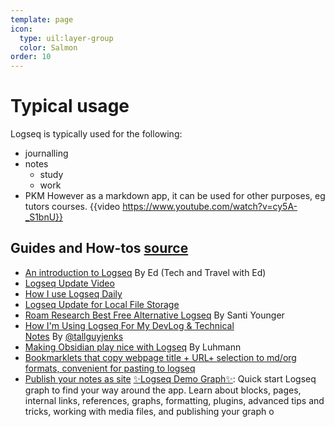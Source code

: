 ```yaml
---
template: page
icon:
  type: uil:layer-group
  color: Salmon
order: 10
---
```


# Typical usage
Logseq is typically used for the following:
- journalling
- notes
	- study
	- work
- PKM
However as a markdown app, it can be used for other purposes, eg tutors courses.
{{video https://www.youtube.com/watch?v=cy5A-_S1bnU}}
## Guides and How-tos [source](https://github.com/logseq/awesome-logseq)
  [](https://github.com/logseq/awesome-logseq#-guides-and-how-tos)
- [An introduction to Logseq](https://youtu.be/Vw-x7yTTO0s) By Ed (Tech and Travel with Ed)
- [Logseq Update Video](https://www.youtube.com/watch?v=Vw-x7yTTO0s)
- [How I use Logseq Daily](https://www.youtube.com/watch?v=JCIdJBZGQLQ)
- [Logseq Update for Local File Storage](https://www.youtube.com/watch?v=Afmqowr0qEQ&ab_channel=TechWithEd)
- [Roam Research Best Free Alternative Logseq](https://www.youtube.com/watch?v=jovMt17_Vd4) By Santi Younger
- [How I'm Using Logseq For My DevLog & Technical Notes](https://www.youtube.com/watch?v=43PKm0TfyNk) By [@tallguyjenks](https://github.com/tallguyjenks)
- [Making Obsidian play nice with Logseq](https://discuss.logseq.com/t/making-obsidian-play-nice-with-logseq/1185) By Luhmann
- [Bookmarklets that copy webpage title + URL+ selection to md/org formats, convenient for pasting to logseq](https://gist.github.com/idelem/a2b15c4fe7613487e16fb55ba3af1be9)
- [Publish your notes as site](https://devops.bike/publish-your-notes-as-site)
[✨Logseq Demo Graph✨](https://github.com/candideu/Logseq-Demo-Graph): Quick start Logseq graph to find your way around the app. Learn about blocks, pages, internal links, references, graphs, formatting, plugins, advanced tips and tricks, working with media files, and publishing your graph o

<!-- UID: 2024-09-06-uid789 -->